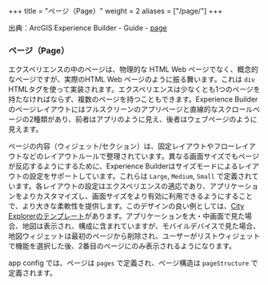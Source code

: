 +++
title = "ページ（Page）"
weight = 2
aliases = ["/page/"]
+++

出典：ArcGIS Experience Builder - Guide - [page](https://developers.arcgis.com/experience-builder/guide/core-concepts/page/)

### ページ（Page）

エクスペリエンスの中のページは、物理的な HTML Web ページでなく、概念的なページですが、実際のHTML Web ページのように振る舞います。これは `div` HTMLタグを使って実装されます。エクスペリエンスは少なくとも1つのページを持たなければならず、複数のページを持つこともできます。Experience Builder のページレイアウトにはフルスクリーンのアプリページと直線的なスクロールページの2種類があり、前者はアプリのように見え、後者はウェブページのように見えます。

ページの内容（ウィジェット/セクション）は、固定レイアウトやフローレイアウトなどのレイアウトルールで整理されています。異なる画面サイズでもページが反応するようにするために、Experience Builderはサイズモードによるレイアウトの設定をサポートしています。これらは `Large`, `Medium`, `Small` で定義されています。各レイアウトの設定はエクスペリエンスの適応であり、アプリケーションをよりカスタマイズし、画面サイズをより有効に利用できるようにすることで、より大きな柔軟性を提供します。このデザインの良い例としては、[City Explorerのテンプレート](https://experience.arcgis.com/template/29ffe9b151654bd4992bff0baae4a6bd/)があります。アプリケーションを大・中画面で見た場合、地図は表示され、構成に含まれていますが、モバイルデバイスで見た場合、地図ウィジェットは最初のページから削除され、ユーザーがリストウィジェットで機能を選択した後、2番目のページにのみ表示されるようになります。

app config では、ページは `pages` で定義され、ページ構造は `pageStructure` で定義されます。